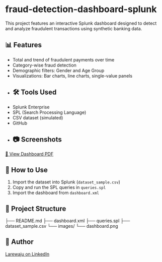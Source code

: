 # fraud-detection-dashboard-splunk
This project features an interactive Splunk dashboard designed to detect and analyze fraudulent transactions using synthetic banking data.

## 📊 Features
- Total and trend of fraudulent payments over time
- Category-wise fraud detection
- Demographic filters: Gender and Age Group
- Visualizations: Bar charts, line charts, single-value panels
- ## 🛠️ Tools Used
- Splunk Enterprise
- SPL (Search Processing Language)
- CSV dataset (simulated)
- GitHub
- ## 📷 Screenshots
[📄 View Dashboard PDF](fraud_dashboard.pdf)

## 🚀 How to Use
1. Import the dataset into Splunk (`dataset_sample.csv`)
2. Copy and run the SPL queries in `queries.spl`
3. Import the dashboard from `dashboard.xml`
## 📁 Project Structure
├── README.md
├── dashboard.xml
├── queries.spl
├── dataset_sample.csv
└── images/
└── dashboard.png

## 👤 Author
[Larewaju on LinkedIn](https://www.linkedin.com/in/larewaju)

